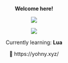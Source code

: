 <p align="center">
<b>Welcome here!</b>
<p align="center">
<img src="https://komarev.com/ghpvc/?username=devyohny&color=grey">
<p align="center">
<img src="https://discord.c99.nl/widget/theme-4/838150992310435851.png" />
<p align="center">
Currently learning: <b>Lua</b>
<p align="center">
🧪   https://yohny.xyz/


